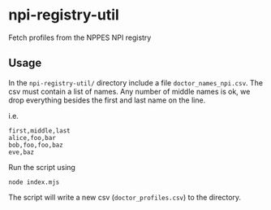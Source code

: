 # npi-registry-util
Fetch profiles from the NPPES NPI registry

## Usage

In the `npi-registry-util/` directory include a file `doctor_names_npi.csv`. The csv must contain a list of names. Any number of middle names is ok, we drop everything besides the first and last name on the line.

i.e.
```
first,middle,last
alice,foo,bar
bob,foo,foo,baz
eve,baz
```

Run the script using

```
node index.mjs
```

The script will write a new csv (`doctor_profiles.csv`) to the directory.
